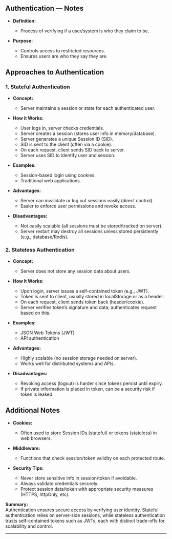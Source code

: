 ## Authentication — Notes

- **Definition:**  
  - Process of verifying if a user/system is who they claim to be.

- **Purpose:**  
  - Controls access to restricted resources.
  - Ensures users are who they say they are.

## Approaches to Authentication

### 1. Stateful Authentication

- **Concept:**  
  - Server maintains a session or state for each authenticated user.

- **How it Works:**  
  - User logs in, server checks credentials.
  - Server creates a session (stores user info in memory/database).
  - Server generates a unique Session ID (SID).
  - SID is sent to the client (often via a cookie).
  - On each request, client sends SID back to server.
  - Server uses SID to identify user and session.

- **Examples:**  
  - Session-based login using cookies.
  - Traditional web applications.

- **Advantages:**  
  - Server can invalidate or log out sessions easily (direct control).
  - Easier to enforce user permissions and revoke access.

- **Disadvantages:**  
  - Not easily scalable (all sessions must be stored/tracked on server).
  - Server restart may destroy all sessions unless stored persistently (e.g., database/Redis).

### 2. Stateless Authentication

- **Concept:**  
  - Server does not store any session data about users.

- **How it Works:**  
  - Upon login, server issues a self-contained token (e.g., JWT).
  - Token is sent to client, usually stored in localStorage or as a header.
  - On each request, client sends token back (header/cookie).
  - Server verifies token’s signature and data; authenticates request based on this.

- **Examples:**  
  - JSON Web Tokens (JWT)
  - API authentication

- **Advantages:**  
  - Highly scalable (no session storage needed on server).
  - Works well for distributed systems and APIs.

- **Disadvantages:**  
  - Revoking access (logout) is harder since tokens persist until expiry.
  - If private information is placed in token, can be a security risk if token is leaked.

## Additional Notes

- **Cookies:**  
  - Often used to store Session IDs (stateful) or tokens (stateless) in web browsers.

- **Middleware:**  
  - Functions that check session/token validity on each protected route.

- **Security Tips:**  
  - Never store sensitive info in session/token if avoidable.
  - Always validate credentials securely.
  - Protect session data/token with appropriate security measures (HTTPS, httpOnly, etc).

**Summary:**  
Authentication ensures secure access by verifying user identity. Stateful authentication relies on server-side sessions, while stateless authentication trusts self-contained tokens such as JWTs, each with distinct trade-offs for scalability and control.

---
